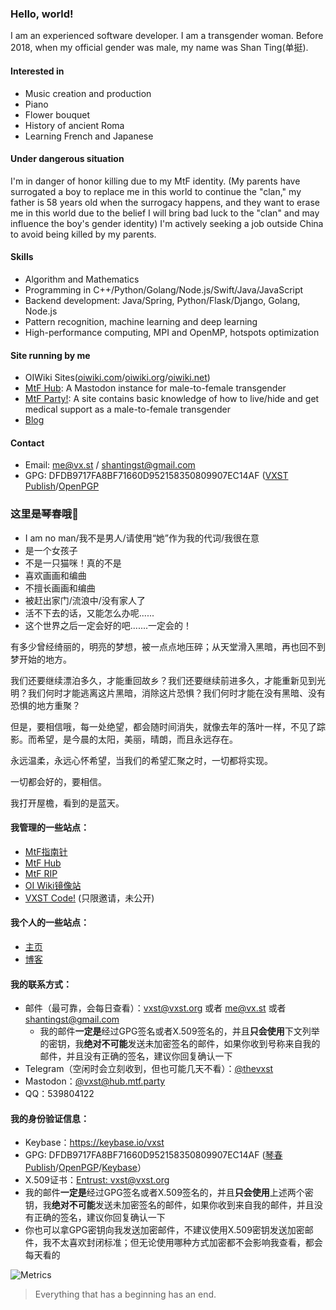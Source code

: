 ### Hello, world!

I am an experienced software developer. 
I am a transgender woman. Before 2018, when my official gender was male, my name was Shan Ting(单挺).

#### Interested in
 * Music creation and production
 * Piano
 * Flower bouquet
 * History of ancient Roma
 * Learning French and Japanese

#### Under dangerous situation

I'm in danger of honor killing due to my MtF identity. 
(My parents have surrogated a boy to replace me in this world 
to continue the "clan," my father is 58 years old when the surrogacy happens, 
and they want to erase me in this world due to the belief 
I will bring bad luck to the "clan" and may influence the boy's gender identity)
I'm actively seeking a job outside China to avoid being killed by my parents.

#### Skills
 * Algorithm and Mathematics
 * Programming in C++/Python/Golang/Node.js/Swift/Java/JavaScript
 * Backend development: Java/Spring, Python/Flask/Django, Golang, Node.js
 * Pattern recognition, machine learning and deep learning
 * High-performance computing, MPI and OpenMP, hotspots optimization

#### Site running by me
 * OIWiki Sites([oiwiki.com](https://oiwiki.com)/[oiwiki.org](https://oiwiki.org)/[oiwiki.net](https://oiwiki.net))
 * [MtF Hub](https://hub.mtf.party): A Mastodon instance for male-to-female transgender
 * [MtF Party!](https://mtf.party): A site contains basic knowledge of how to live/hide and get medical support as a male-to-female transgender
 * [Blog](https://blog.vx.st)

#### Contact

 * Email: me@vx.st / shantingst@gmail.com
 * GPG: DFDB9717FA8BF71660D952158350809907EC14AF ([VXST Publish](https://vx.st/07EC14AF.asc)/[OpenPGP](https://keys.openpgp.org/vks/v1/by-fingerprint/DFDB9717FA8BF71660D952158350809907EC14AF)


### 这里是琴春哦👋

 * I am no man/我不是男人/请使用“她”作为我的代词/我很在意
 * 是一个女孩子
 * 不是一只猫咪！真的不是
 * 喜欢画画和编曲
 * 不擅长画画和编曲
 * 被赶出家门/流浪中/没有家人了
 * 活不下去的话，又能怎么办呢......
 * 这个世界之后一定会好的吧.......一定会的！

有多少曾经绮丽的，明亮的梦想，被一点点地压碎；从天堂滑入黑暗，再也回不到梦开始的地方。

我们还要继续漂泊多久，才能重回故乡？我们还要继续前进多久，才能重新见到光明？我们何时才能逃离这片黑暗，消除这片恐惧？我们何时才能在没有黑暗、没有恐惧的地方重聚？

但是，要相信哦，每一处绝望，都会随时间消失，就像去年的落叶一样，不见了踪影。而希望，是今晨的太阳，美丽，晴朗，而且永远存在。

永远温柔，永远心怀希望，当我们的希望汇聚之时，一切都将实现。

一切都会好的，要相信。

我打开屋檐，看到的是蓝天。

#### 我管理的一些站点：
 * [MtF指南针](https://mtf.party)
 * [MtF Hub](https://hub.mtf.party)
 * [MtF RIP](https://mtf.rip)
 * [OI Wiki镜像站](https://oiwiki.com)
 * [VXST Code!](https://code.vx.st) (只限邀请，未公开)

#### 我个人的一些站点：
 * [主页](https://vx.st)
 * [博客](https://blog.vx.st)

#### 我的联系方式：
 * 邮件（最可靠，会每日查看）：vxst@vxst.org 或者 me@vx.st 或者 shantingst@gmail.com
   * 我的邮件**一定是**经过GPG签名或者X.509签名的，并且**只会使用**下文列举的密钥，我**绝对不可能**发送未加密签名的邮件，如果你收到号称来自我的邮件，并且没有正确的签名，建议你回复确认一下
 * Telegram（空闲时会立刻收到，但也可能几天不看）：[@thevxst](https://t.me/thevxst)
 * Mastodon：[@vxst@hub.mtf.party](https://hub.mtf.party/@vxst)
 * QQ：539804122

#### 我的身份验证信息：
 * Keybase：https://keybase.io/vxst
 * GPG: DFDB9717FA8BF71660D952158350809907EC14AF ([琴春Publish](https://vx.st/07EC14AF.asc)/[OpenPGP](https://keys.openpgp.org/vks/v1/by-fingerprint/DFDB9717FA8BF71660D952158350809907EC14AF)/[Keybase](https://keybase.io/vxst/pgp_keys.asc?fingerprint=dfdb9717fa8bf71660d952158350809907ec14af)）
 * X.509证书：[Entrust: vxst@vxst.org](vxst.crt)
 * 我的邮件**一定是**经过GPG签名或者X.509签名的，并且**只会使用**上述两个密钥，我**绝对不可能**发送未加密签名的邮件，如果你收到来自我的邮件，并且没有正确的签名，建议你回复确认一下
 * 你也可以拿GPG密钥向我发送加密邮件，不建议使用X.509密钥发送加密邮件，我不太喜欢封闭标准；但无论使用哪种方式加密都不会影响我查看，都会每天看的

![Metrics](https://metrics.lecoq.io/vxst?template=classic&base.repositories=0&base.metadata=0&achievements=1&achievements.threshold=C&achievements.secrets=true&achievements.limit=0&config.timezone=Asia%2FShanghai)

> Everything that has a beginning has an end.
